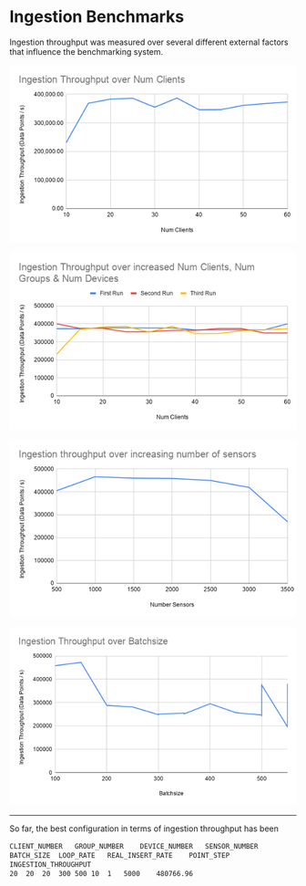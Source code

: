 # Ingestion Benchmarks

Ingestion throughput was measured over several different external factors that influence the benchmarking system.

![Ingestion increase number clients only](img/ING_INC_CLIENTS_NUM.png)

![Ingestion increase number clients, devices & groups](img/ING_INC_CLIENTS_GROUPS_DEVICES_NUM.png)

![Ingestion increase number clients only](img/ING_INC_SENSOR_NUM.png)

![Ingestion increase batchsize](img/ING_INC_BATCHSIZE.png)

______

So far, the best configuration in terms of ingestion throughput has been

```
CLIENT_NUMBER	GROUP_NUMBER	DEVICE_NUMBER	SENSOR_NUMBER	BATCH_SIZE	LOOP_RATE	REAL_INSERT_RATE	POINT_STEP	INGESTION_THROUGHPUT
20	20	20	300	500	10	1	5000	480766.96
```